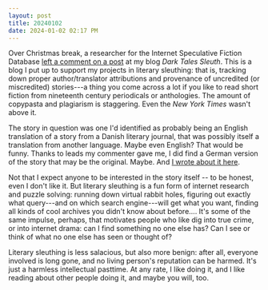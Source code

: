 ```yaml
---
layout: post
title: 20240102
date: 2024-01-02 02:17 PM
---
```


Over Christmas break, a researcher for the Internet Speculative Fiction Database [left a comment on a post](https://darktalessleuth.wordpress.com/2021/06/04/notes-on-the-tigers-cave/comment-page-1/#comment-29) at my blog *Dark Tales Sleuth*. This is a blog I put up to support my projects in literary sleuthing: that is, tracking down proper author/translator attributions and provenance of uncredited (or miscredited) stories---a thing you come across a lot if you like to read short fiction from nineteenth century periodicals or anthologies. The amount of copypasta and plagiarism is staggering. Even the *New York Times* wasn't above it.

The story in question was one I'd identified as probably being an English translation of a story from a Danish literary journal, that was possibly itself a translation from another language. Maybe even English? That would be funny. Thanks to leads my commenter gave me, I did find a German version of the story that may be the original. Maybe. And [I wrote about it here](https://darktalessleuth.wordpress.com/2024/01/01/revisiting-the-tigers-cave/).

Not that I expect anyone to be interested in the story itself -- to be honest, even I don't like it. But literary sleuthing is a fun form of internet research and puzzle solving: running down virtual rabbit holes, figuring out exactly what query---and on which search engine---will get what you want, finding all kinds of cool archives you didn't know about before.... It's some of the same impulse, perhaps, that motivates people who like dig into true crime, or into internet drama: can I find something no one else has? Can I see or think of what no one else has seen or thought of?

Literary sleuthing is less salacious, but also more benign: after all, everyone involved is long gone, and no living person's reputation can be harmed. It's just a harmless intellectual pasttime. At any rate, I like doing it, and I like reading about other people doing it, and maybe you will, too.


